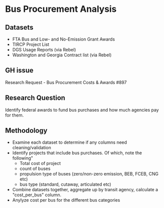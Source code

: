 # Bus Procurement Analysis

## Datasets
* FTA Bus and Low- and No-Emission Grant Awards
* TIRCP Project List
* DGS Usage Reports (via Rebel)
* Washington and Georgia Contract list (via Rebel)

## GH issue
Research Request - Bus Procurement Costs & Awards #897
  
## Research Question
Identify federal awards to fund bus purchases and how much agencies pay for them.

## Methodology
- Examine each dataset to determine if any columns need cleaning/validation
- Identify projects that include bus purchases. Of which, note the following"
    * Total cost of project
    * count of buses
    * propulsion type of buses (zero/non-zero emission, BEB, FCEB, CNG etc)
    * bus type (standard, cutaway, articulated etc)
- Combine datasets together, aggregate up by transit agency, calculate a "cost_per_bus" column.
- Anylyze cost per bus for the different bus categories